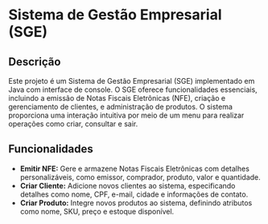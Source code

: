 # Sistema de Gestão Empresarial (SGE)

## Descrição
Este projeto é um Sistema de Gestão Empresarial (SGE) implementado em Java com interface de console. O SGE oferece funcionalidades essenciais, incluindo a emissão de Notas Fiscais Eletrônicas (NFE), criação e gerenciamento de clientes, e administração de produtos. O sistema proporciona uma interação intuitiva por meio de um menu para realizar operações como criar, consultar e sair.

## Funcionalidades
- **Emitir NFE:** Gere e armazene Notas Fiscais Eletrônicas com detalhes personalizáveis, como emissor, comprador, produto, valor e quantidade.
- **Criar Cliente:** Adicione novos clientes ao sistema, especificando detalhes como nome, CPF, e-mail, cidade e informações de contato.
- **Criar Produto:** Integre novos produtos ao sistema, definindo atributos como nome, SKU, preço e estoque disponível.
